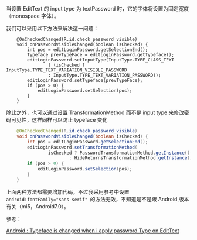 当设置 EditText 的 input type 为 textPassword 时，它的字体将设置为固定宽度（monospace 字体）。

我们可以采用以下方法来解决这一问题：

```
    @OnCheckedChanged(R.id.check_password_visible)
    void onPasswordVisibleChanged(boolean isChecked) {
        int pos = editLoginPassword.getSelectionEnd();
        Typeface prevTypeFace = editLoginPassword.getTypeface();
        editLoginPassword.setInputType(InputType.TYPE_CLASS_TEXT
                | (isChecked ? InputType.TYPE_TEXT_VARIATION_VISIBLE_PASSWORD
                : InputType.TYPE_TEXT_VARIATION_PASSWORD));
        editLoginPassword.setTypeface(prevTypeFace);
        if (pos > 0) {
            editLoginPassword.setSelection(pos);
        }
    }
```

除此之外，也可以通过设置 TransformationMethod 而不是 input type 来修改密码可见性，这样同样可以防止 typeface 变化

```java
    @OnCheckedChanged(R.id.check_password_visible)
    void onPasswordVisibleChanged(boolean isChecked) {
        int pos = editLoginPassword.getSelectionEnd();
        editLoginPassword.setTransformationMethod(
                isChecked ? PasswordTransformationMethod.getInstance()
                        : HideReturnsTransformationMethod.getInstance());
        if (pos > 0) {
            editLoginPassword.setSelection(pos);
        }
    }
```

上面两种方法都需要增加代码，不过我采用参考中设置 `android:fontFamily="sans-serif" `的方法无效，不知道是不是跟 Android 版本有关（mi5，Android7.0）。





参考：

[Android : Typeface is changed when i apply password Type on EditText](https://stackoverflow.com/questions/24117178/android-typeface-is-changed-when-i-apply-password-type-on-edittext)
